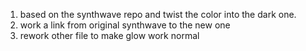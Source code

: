 1. based on the synthwave repo and twist the color into the dark one.
2. work a link from original synthwave to the new one 
3. rework other file to make glow work normal